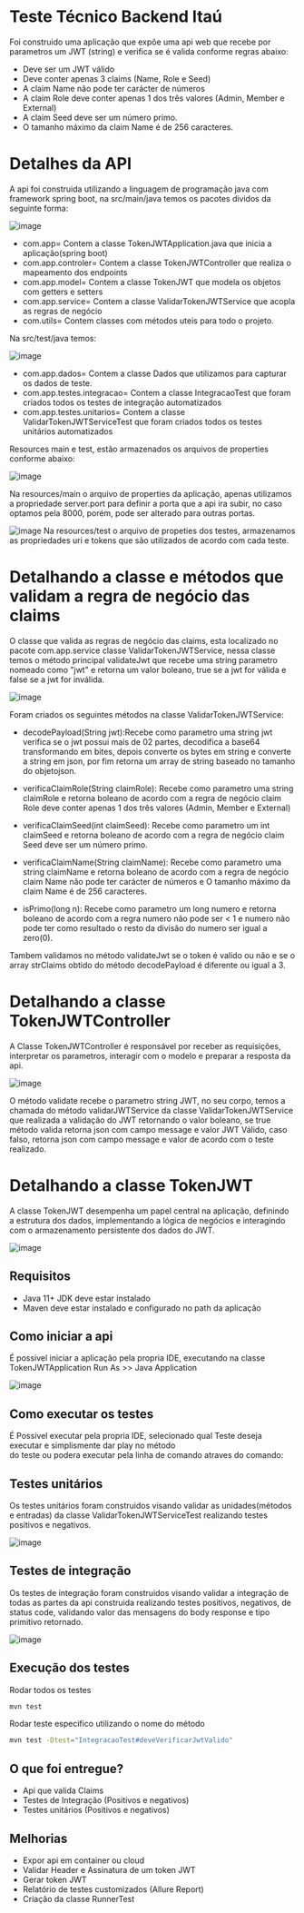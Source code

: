 # Teste Técnico Backend Itaú

Foi construido uma aplicação que expõe uma api web que recebe por parametros um JWT (string) e verifica se é valida conforme regras abaixo:

* Deve ser um JWT válido
* Deve conter apenas 3 claims (Name, Role e Seed)
* A claim Name não pode ter carácter de números
* A claim Role deve conter apenas 1 dos três valores (Admin, Member e External)
* A claim Seed deve ser um número primo.
* O tamanho máximo da claim Name é de 256 caracteres.

# Detalhes da API
A api foi construida utilizando a linguagem de programação java com framework spring boot, na src/main/java temos os pacotes dividos da seguinte forma:

![image](https://github.com/user-attachments/assets/339e6595-e776-40c7-8f3a-0e8b7dfc0d05)

* com.app= Contem a classe TokenJWTApplication.java que inicia a aplicação(spring boot)
* com.app.controler= Contem a classe TokenJWTController que realiza o mapeamento dos endpoints
* com.app.model= Contem a classe TokenJWT que modela os objetos com getters e setters
* com.app.service= Contem a classe ValidarTokenJWTService que acopla as regras de negócio
* com.utils= Contem classes com métodos uteis para todo o projeto.

Na src/test/java temos:

![image](https://github.com/user-attachments/assets/31266269-8df1-4258-ab6c-d0199f2ac696)

* com.app.dados= Contem a classe Dados que utilizamos para capturar os dados de teste.
* com.app.testes.integracao= Contem a classe IntegracaoTest que foram criados todos os testes de integração automatizados
* com.app.testes.unitarios= Contem a classe ValidarTokenJWTServiceTest que foram criados todos os testes unitários automatizados

Resources main e test, estão armazenados os arquivos de properties conforme abaixo:

![image](https://github.com/user-attachments/assets/7ce25114-c6de-4162-a05c-dfcf5eae8af2)

Na resources/main o arquivo de properties da aplicação, apenas utilizamos a propriedade server.port para definir a porta que a api ira subir, no caso optamos pela 8000, porém, pode ser alterado para outras portas.

![image](https://github.com/user-attachments/assets/6e344ce4-c222-4adc-96ae-f1a187e68650)
Na resources/test o arquivo de propeties dos testes, armazenamos as propriedades uri e tokens que são utilizados de acordo com cada teste.

# Detalhando a classe e  métodos que validam a regra de negócio das claims
O classe que valida as regras de negócio das claims, esta localizado no pacote com.app.service classe ValidarTokenJWTService, nessa classe temos o método principal validateJwt que recebe uma string parametro nomeado como "jwt" e retorna um valor boleano, true se a jwt for válida e false se a jwt for inválida.

![image](https://github.com/user-attachments/assets/cea08b54-f5b3-47b3-a179-3336605222f8)

Foram criados os seguintes métodos na classe ValidarTokenJWTService:

* decodePayload(String jwt):Recebe como parametro uma string jwt verifica se o jwt possui mais de 02 partes, decodifica a base64 transformando em bites, depois converte os bytes em string e converte a string em json, por fim retorna um array de string baseado no tamanho do objetojson.
  
* verificaClaimRole(String claimRole): Recebe como parametro uma string claimRole e retorna boleano de acordo com a regra de negócio claim Role deve conter apenas 1 dos três valores (Admin, Member e External)
  
* verificaClaimSeed(int claimSeed): Recebe como parametro um int claimSeed e retorna boleano de acordo com a regra de negócio claim Seed deve ser um número primo.
  
* verificaClaimName(String claimName): Recebe como parametro uma string claimName e retorna boleano de acordo com a regra de negócio claim Name não pode ter carácter de números e O tamanho máximo da claim Name é de 256 caracteres.
  
* isPrimo(long n): Recebe como parametro um long numero e retorna boleano de acordo com a regra numero não pode ser < 1 e numero não pode ter como resultado o resto da divisão do numero ser igual a zero(0).

Tambem validamos no método validateJwt se o token é valido ou não e se o array strClaims obtido do método decodePayload é diferente ou igual a 3.

# Detalhando a classe TokenJWTController
A Classe TokenJWTController é responsável por receber as requisições, interpretar os parametros, interagir com o modelo e preparar a resposta da api.

![image](https://github.com/user-attachments/assets/b1fe14f7-fdd0-4b22-9891-97dc529b83a5)

O método validate recebe o parametro string JWT, no seu corpo, temos a chamada do método validarJWTService da classe ValidarTokenJWTService que realizada a validação do JWT retornando o valor boleano, se true método valida retorna json com campo message e valor JWT Válido, caso falso, retorna json com campo message e valor de acordo com o teste realizado.

# Detalhando a classe TokenJWT
A classe TokenJWT desempenha um papel central na aplicação, definindo a estrutura dos dados, implementando a lógica de negócios e interagindo com o armazenamento persistente dos dados do JWT.

![image](https://github.com/user-attachments/assets/768d9110-339c-41f2-a255-c13c19eabbe2)


##  Requisitos
* Java 11+ JDK deve estar instalado
* Maven deve estar instalado e configurado no path da aplicação

## Como iniciar a api
É possivel iniciar a aplicação pela propria IDE, executando na classe TokenJWTApplication Run As >> Java Application

![image](https://github.com/user-attachments/assets/caa43946-dc7b-4368-bfac-c4f542cfd962)

## Como executar os testes
É Possivel executar pela propria IDE, selecionado qual Teste deseja executar e simplismente dar play no método <br>
do teste ou podera executar pela linha de comando atraves do comando:<br>

## Testes unitários
Os testes unitários foram construidos visando validar as unidades(métodos e entradas) da classe ValidarTokenJWTServiceTest realizando testes positivos e negativos.

![image](https://github.com/user-attachments/assets/777396b3-e5ec-4619-b416-34c85c2285e5)

## Testes de integração
Os testes de integração foram construidos visando validar a integração de todas as partes da api construida realizando testes positivos, negativos, de status code, validando valor das mensagens do body response e tipo primitivo retornado.

![image](https://github.com/user-attachments/assets/1b16d737-0bff-4664-8345-1aef27986543)

## Execução dos testes
Rodar todos os testes<br>
```bash
mvn test 
```
Rodar teste especifico utilizando o nome do método<br>
```bash
mvn test -Dtest="IntegracaoTest#deveVerificarJwtValido"
```

## O que foi entregue?
* Api que valida Claims
* Testes de Integração (Positivos e negativos)
* Testes unitários (Positivos e negativos)

## Melhorias
* Expor api em container ou cloud
* Validar Header e Assinatura de um token JWT
* Gerar token JWT
* Relatório de testes customizados (Allure Report)
* Criação da classe RunnerTest
